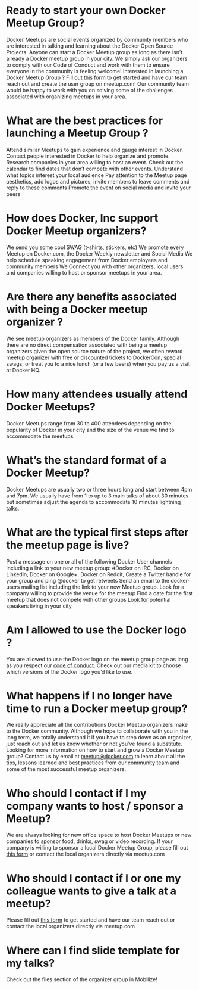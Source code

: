 # Ready to start your own Docker Meetup Group?
Docker Meetups are social events organized by community members who are interested in talking and learning about the Docker Open Source Projects. Anyone can start a Docker Meetup group as long as there isn’t already a Docker meetup group in your city. We simply ask our organizers to comply with our Code of Conduct and work with them to ensure everyone in the community is feeling welcome!
Interested in launching a Docker Meetup Group ?
Fill out [this form](https://docker.mobilize.io/entities/2371/registrations) to get started and have our team reach out and create the user group on meetup.com! Our community team would be happy to work with you on solving some of the challenges associated with organizing meetups in your area.

# What are the best practices for launching a Meetup Group ?
Attend similar Meetups to gain experience and gauge interest in Docker.
Contact people interested in Docker to help organize and promote.
Research companies in your area willing to host an event.
Check out the calendar to find dates that don’t compete with other events.
Understand what topics interest your local audience
Pay attention to the Meetup page aesthetics, add logos and pictures, invite members to leave comments and reply to these comments
Promote the event on social media and invite your peers
 

# How does Docker, Inc support Docker Meetup organizers?
We send you some cool SWAG (t-shirts, stickers, etc)
We promote every Meetup on Docker.com, the Docker Weekly newsletter and Social Media
We help schedule speaking engagement from Docker employees and community members
We Connect you with other organizers, local users and companies willing to host or sponsor meetups in your area.
 

# Are there any benefits associated with being a Docker meetup organizer ?
We see meetup organizers as members of the Docker family. Although there are no direct compensation associated with being a meetup organizers given the open source nature of the project, we often reward meetup organizer with free or discounted tickets to DockerCon, special swags, or treat you to a nice lunch (or a few beers) when you pay us a visit at Docker HQ.

# How many attendees usually attend Docker Meetups?
Docker Meetups range from 30 to 400 attendees depending on the popularity of Docker in your city and the size of the venue we find to accommodate the meetups.

# What’s the standard format of a Docker Meetup?
Docker Meetups are usually two or three hours long and start between 4pm and 7pm. We usually have from 1 to up to 3 main talks of about 30 minutes but sometimes adjust the agenda to accommodate 10 minutes lightning talks.

# What are the typical first steps after the meetup page is live?
Post a message on one or all of the following Docker User channels including a link to your new meetup group: #Docker on IRC, Docker on Linkedin, Docker on Google+, Docker on Reddit,
Create a Twitter handle for your group and ping @docker to get retweets
Send an email to the docker-users mailing list including the link to your new Meetup group.
Look for a company willing to provide the venue for the meetup
Find a date for the first meetup that does not compete with other groups
Look for potential speakers living in your city
 
# Am I allowed to use the Docker logo ?
You are allowed to use the Docker logo on the meetup group page as long as you respect our [code of conduct](https://github.com/docker/code-of-conduct). Check out our media kit to choose which versions of the Docker logo you’d like to use.

# What happens if I no longer have time to run a Docker meetup group?
We really appreciate all the contributions Docker Meetup organizers make to the Docker community. Although we hope to collaborate with you in the long term, we totally understand it if you have to step down as an organizer, just reach out and let us know whether or not you’ve found a substitute.
Looking for more information on how to start and grow a Docker Meetup group? Contact us by email at meetup@docker.com  to learn about all the tips, lessons learned and best practices from our community team and some of the most successful meetup organizers.

# Who should I contact if I my company wants to host / sponsor a Meetup?
We are always looking for new office space to host Docker Meetups or new companies to sponsor food, drinks, swag or video recording. If your company is willing to sponsor a local Docker Meetup Group, please fill out [this form](https://docker.mobilize.io/entities/2371/registrations) or contact the local organizers directly via meetup.com

# Who should I contact if I or one my colleague wants to give a talk at a meetup?
Please fill out [this form](https://docker.mobilize.io/entities/2371/registrations) to get started and have our team reach out or contact the local organizers directly via meetup.com

# Where can I find slide template for my talks?
Check out the files section of the organizer group in Mobilize!
